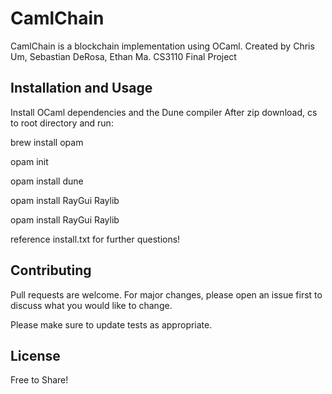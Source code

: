 # CamlChain

CamlChain is a blockchain implementation using OCaml. 
Created by Chris Um, Sebastian DeRosa, Ethan Ma. 
CS3110 Final Project 

## Installation and Usage

Install OCaml dependencies and the Dune compiler 
After zip download, cs to root directory and run: 

 brew install opam

 opam init 

 opam install dune

 opam install RayGui Raylib

 opam install RayGui Raylib

reference install.txt for further questions! 

## Contributing

Pull requests are welcome. For major changes, please open an issue first
to discuss what you would like to change.

Please make sure to update tests as appropriate.

## License

Free to Share! 
